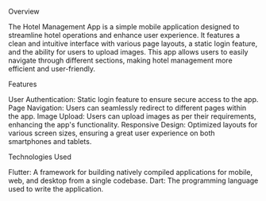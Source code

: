 Overview

The Hotel Management App is a simple mobile application designed to streamline hotel operations and enhance user experience. It features a clean and intuitive interface with various page layouts, a static login feature, and the ability for users to upload images. This app allows users to easily navigate through different sections, making hotel management more efficient and user-friendly.

Features

User Authentication: Static login feature to ensure secure access to the app.
Page Navigation: Users can seamlessly redirect to different pages within the app.
Image Upload: Users can upload images as per their requirements, enhancing the app's functionality.
Responsive Design: Optimized layouts for various screen sizes, ensuring a great user experience on both smartphones and tablets.

Technologies Used

Flutter: A framework for building natively compiled applications for mobile, web, and desktop from a single codebase.
Dart: The programming language used to write the application.

